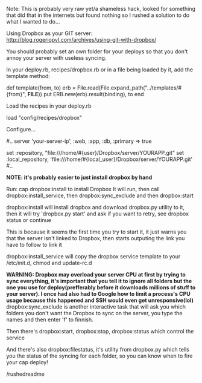 Note: This is probably very raw yet/a shameless hack, looked for something that did that in the internets but found nothing so I rushed a solution to do what I wanted to do...

Using Dropbox as your GIT server: http://blog.rogeriopvl.com/archives/using-git-with-dropbox/

You should probably set an own folder for your deploys so that you don't annoy your server with useless syncing.

In your deploy.rb, recipes/dropbox.rb or in a file being loaded by it, add the template method:

def template(from, to)
  erb = File.read(File.expand_path("../templates/#{from}", __FILE__))
  put ERB.new(erb).result(binding), to
end

Load the recipes in your deploy.rb

load "config/recipes/dropbox"

Configure...

#..
server 'your-server-ip', :web, :app, :db, :primary => true

set :repository, "file:///home/#{user}/Dropbox/server/YOURAPP.git"
set :local_repository, 'file:///home/#{local_user}/Dropbox/server/YOURAPP.git'
#..

**NOTE: it's probably easier to just install dropbox by hand**

Run: cap dropbox:install to install Dropbox
It will run, then call dropbox:install_service, then dropbox:sync_exclude and then dropbox:start

dropbox:install will install dropbox and download dropbox.py utility to it, then it will try 'dropbox.py start' and ask if you want to retry, see dropbox status or continue

This is because it seems the first time you try to start it, it just warns you that the server isn't linked to Dropbox, then starts outputing the link you have to follow to link it


dropbox:install_service will copy the dropbox service template to your /etc/init.d, chmod and update-rc.d

**WARNING: Dropbox may overload your server CPU at first by trying to sync everything, it's important that you tell it to ignore all folders but the one you use for deploy(prefferably before it downloads millions of stuff to your server). I once had also had to Google how to limit a process's CPU usage because this happened and SSH would even get unresponsive(lol)**
dropbox:sync_exclude is another interactive task that will ask you which folders you don't want the Dropbox to sync on the server, you type the names and then enter 'f' to finnish.

Then there's dropbox:start, dropbox:stop, dropbox:status which control the service

And there's also dropbox:filestatus, it's utility from dropbox.py which tells you the status of the syncing for each folder, so you can know when to fire your cap deploy!


/rushedreadme
